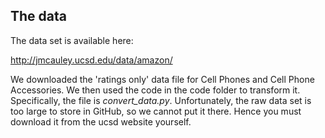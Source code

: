 ## The data
The data set is available here:

http://jmcauley.ucsd.edu/data/amazon/

We downloaded the 'ratings only' data file for Cell Phones and Cell Phone Accessories. We then used the code in the code folder to transform it. Specifically, the file is _convert_data.py_. Unfortunately, the raw data set is too large to store in GitHub, so we cannot put it there. Hence you must download it from the ucsd website yourself.
